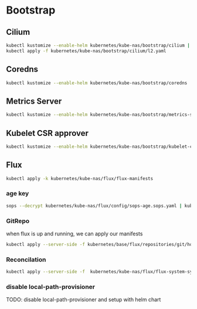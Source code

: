 # Bootstrap

## Cilium

```bash
kubectl kustomize --enable-helm kubernetes/kube-nas/bootstrap/cilium | kubectl apply -n kube-system -f -
kubectl apply -f kubernetes/kube-nas/bootstrap/cilium/l2.yaml
```

## Coredns

```bash
kubectl kustomize --enable-helm kubernetes/kube-nas/bootstrap/coredns | kubectl apply -n kube-system -f -
```

## Metrics Server

```bash
kubectl kustomize --enable-helm kubernetes/kube-nas/bootstrap/metrics-server | kubectl apply -n kube-system -f -
```

## Kubelet CSR approver

```bash
kubectl kustomize --enable-helm kubernetes/kube-nas/bootstrap/kubelet-csr-approver | kubectl apply -n kube-system -f -
```

## Flux

```bash
kubectl apply -k kubernetes/kube-nas/flux/flux-manifests
```

### age key

```bash
sops --decrypt kubernetes/kube-nas/flux/config/sops-age.sops.yaml | kubectl apply -f - -n flux-system
```

### GitRepo

when flux is up and running, we can apply our manifests

```bash
kubectl apply --server-side -f kubernetes/base/flux/repositories/git/home-ops.yaml
```

### Reconcilation

```bash
kubectl apply --server-side -f  kubernetes/kube-nas/flux/flux-system-sync.yaml
```

### disable local-path-provisioner

TODO: disable local-path-provisioner and setup with helm chart
